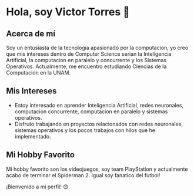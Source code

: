# Hola, soy Victor Torres 👋


## Acerca de mí
Soy un entusiasta de la tecnología apasionado por la computacion, yo creo que mis intereses dentro de Computer Science serian la Inteligencia Artificial, la computacion en paralelo y concurrente y los Sistemas Operativos. Actualmente, me encuentro estudiando Ciencias de la Computacion en la UNAM.

## Mis Intereses
- Estoy interesado en aprender Inteligencia Artificial, redes neuronales, computacion concurrente, computacion en paralelo y sistemas operativos.
- Disfruto trabajando en proyectos relacionados con redes neuronales, sistemas operativos y los pocos trabajos con hilos que he implementado.

## Mi Hobby Favorito
Mi hobby favorito son los videojuegos, soy team PlayStation y actualmente acabo de terminar el Spiderman 2. Igual soy fanatico del futbol!

¡Bienvenido a mi perfil! 😊
<!--
**vector2202/vector2202** is a ✨ _special_ ✨ repository because its `README.md` (this file) appears on your GitHub profile.

Here are some ideas to get you started:

- 🔭 I’m currently working on ...
- 🌱 I’m currently learning ...
- 👯 I’m looking to collaborate on ...
- 🤔 I’m looking for help with ...
- 💬 Ask me about ...
- 📫 How to reach me: ...
- 😄 Pronouns: ...
- ⚡ Fun fact: ...
-->

